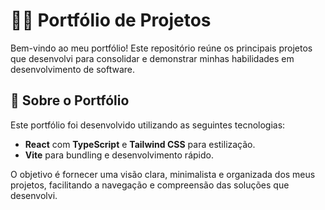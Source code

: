 
# 🧑‍💻 Portfólio de Projetos

Bem-vindo ao meu portfólio! Este repositório reúne os principais projetos que desenvolvi para consolidar e demonstrar minhas habilidades em desenvolvimento de software.

## 📌 Sobre o Portfólio

Este portfólio foi desenvolvido utilizando as seguintes tecnologias:

- **React** com **TypeScript**  e **Tailwind CSS** para estilização.
- **Vite** para bundling e desenvolvimento rápido.

O objetivo é fornecer uma visão clara, minimalista e organizada dos meus projetos, facilitando a navegação e compreensão das soluções que desenvolvi.
